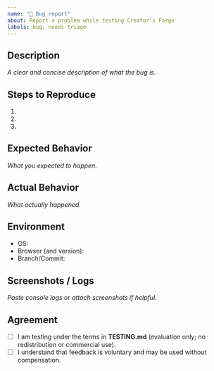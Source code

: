```yaml
---
name: "🐛 Bug report"
about: Report a problem while testing Creator’s Forge
labels: bug, needs-triage
---
```


## Description
_A clear and concise description of what the bug is._

## Steps to Reproduce
1. 
2. 
3. 

## Expected Behavior
_What you expected to happen._

## Actual Behavior
_What actually happened._

## Environment
- OS: 
- Browser (and version): 
- Branch/Commit: 

## Screenshots / Logs
_Paste console logs or attach screenshots if helpful._

## Agreement
- [ ] I am testing under the terms in **TESTING.md** (evaluation only; no redistribution or commercial use).
- [ ] I understand that feedback is voluntary and may be used without compensation.
